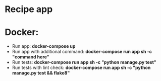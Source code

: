 # Recipe app

# Docker:
- Run app: **docker-compose up**
- Run app with additional command: **docker-compose run app sh -c "command here"**
- Run tests: **docker-compose run app sh -c "python manage.py test"**
- Run tests with lint check: **docker-compose run app sh -c "python manage.py test && flake8"**